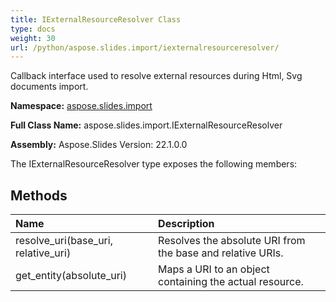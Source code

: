 ```yaml
---
title: IExternalResourceResolver Class
type: docs
weight: 30
url: /python/aspose.slides.import/iexternalresourceresolver/
---
```


Callback interface used to resolve external resources during Html, Svg documents import.

**Namespace:** [aspose.slides.import](/python/aspose.slides.import/)

**Full Class Name:** aspose.slides.import.IExternalResourceResolver

**Assembly:**  Aspose.Slides Version: 22.1.0.0

The IExternalResourceResolver type exposes the following members:
## **Methods**
|**Name**|**Description**|
| :- | :- |
|resolve_uri(base_uri, relative_uri)|Resolves the absolute URI from the base and relative URIs.|
|get_entity(absolute_uri)|Maps a URI to an object containing the actual resource.|
